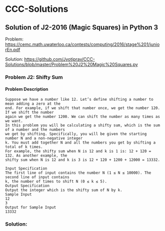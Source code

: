 # CCC-Solutions

## Solution of J2-2016 (Magic Squares) in Python 3
 Problem: https://cemc.math.uwaterloo.ca/contests/computing/2016/stage%201/juniorEn.pdf
 
 Solution: https://github.com/Jyotiprav/CCC-Solutions/blob/master/Problem%20J2%20Magic%20Squares.py
 
### Problem J2: Shifty Sum
#### Problem Description
```
Suppose we have a number like 12. Let’s define shifting a number to mean adding a zero at the
end. For example, if we shift that number once, we get the number 120. If we shift the number
again we get the number 1200. We can shift the number as many times as we want.
In this problem you will be calculating a shifty sum, which is the sum of a number and the numbers
we get by shifting. Specifically, you will be given the starting number N and a non-negative integer
k. You must add together N and all the numbers you get by shifting a total of k times.
For example, the shifty sum when N is 12 and k is 1 is: 12 + 120 = 132. As another example, the
shifty sum when N is 12 and k is 3 is 12 + 120 + 1200 + 12000 = 13332.

Input Specification
The first line of input contains the number N (1 ≤ N ≤ 10000). The second line of input contains
k, the number of times to shift N (0 ≤ k ≤ 5).
Output Specification
Output the integer which is the shifty sum of N by k.
Sample Input
12
3
Output for Sample Input
13332
```

### Solution: 
